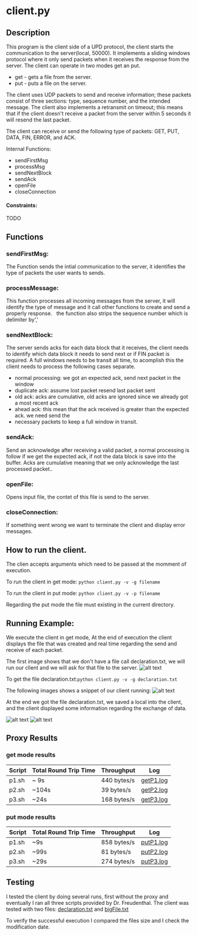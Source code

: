 # client.py

## Description
This program is the client side of a UPD protocol, the client starts the 
communication to the server(local, 50000). It implements a sliding windows 
protocol where it only send packets when it receives the response from the server. 
The client can operate in two modes get an put.
* get - gets a file from the server.
* put - puts a file on the server. 

The client uses UDP packets to send and receive information; these packets 
consist of three sections: type, sequence number, and the intended message. 
The client also implements a retransmit on timeout; this means that if the 
client doesn't receive a packet from the server within 5 seconds it will resend the last packet.

The client can receive or send the following type of packets:
GET, PUT, DATA, FIN, ERROR, and ACK. 

Internal Functions:
* sendFirstMsg
* processMsg
* sendNextBlock
* sendAck
* openFile
* closeConnection

#### Constraints:
TODO

## Functions
### sendFirstMsg: 
The Function sends the intial communication to the server, it identifies 
the type of packets the user wants to sends.  
### processMessage:
This function processes all incoming messages from the server, 
it will identify the type of message and it call other functions to create and send a properly response.  
the function also strips the sequence number which is delimiter by','
### sendNextBlock:
The server sends acks for each data block that it receives, the client needs to identify which data block it needs 
to send next or if FIN packet is required. A full windows needs to be transit all time, to acomplish this 
the client needs to process the following cases separate.
* normal processing: we got an expected ack, send next packet in the window
* duplicate ack: assume lost packet resend last packet sent
* old ack: acks are cumulative, old acks are ignored since we already got a most recent ack
* ahead ack: this mean that the ack received is greater than the expected ack. we need send the
* necessary packets to keep a full window in transit.
### sendAck:
Send an acknowledge after receiving a valid packet, a normal processing is follow if we get the expected ack, 
if not the data block is save into the buffer. Acks are cumulative meaning that we only acknowledge the last processed packet..  
### openFile:
Opens input file, the contet of this file is send to the server. 
### closeConnection:
If something went wrong we want to terminate the client and display error messages. 

## How to run the client. 
The clien accepts arguments which need to be passed at the momment of execution. 

To run the client in get mode: ` python client.py -v -g filename `

To run the client in put mode: ` python client.py -v -p filename `

Regarding the put mode the file must existing in the current directory.  

## Running Example:
We execute the client in get mode, At the end of execution the client displays the file that was created and 
real time regarding the send and receive of each packet. 

The first image shows that we don't have a file call declaration.txt, we will run our client and we will ask for that file to the
server. 
![alt text](https://github.com/s18-nets/s18-nets-udp-file-transfer-abgomez/blob/master/stopWait/images/list.PNG "list")

To get the file declaration.txt:` python client.py -v -g declaration.txt `

The following images shows a snippet of our client running:
![alt text](https://github.com/s18-nets/s18-nets-udp-file-transfer-abgomez/blob/master/stopWait/images/getRunning.PNG "Image2")

At the end we got the file declaration.txt, we saved a local into the client, and the client displayed some information
regarding the exchange of data. 

![alt text](https://github.com/s18-nets/s18-nets-udp-file-transfer-abgomez/blob/master/stopWait/images/list2.PNG "list2")
![alt text](https://github.com/s18-nets/s18-nets-udp-file-transfer-abgomez/blob/master/stopWait/images/finishGet.PNG "Final")

## Proxy Results
### get mode results
Script | Total Round Trip Time | Throughput | Log
------------ | ------------- | ------------- | -------------
p1.sh |  ~ 9s | 440 bytes/s | [getP1.log](https://github.com/s18-nets/s18-nets-udp-file-transfer-abgomez/tree/master/stopWait/client/logs/getP1.log) 
p2.sh | ~104s | 39 bytes/s | [getP2.log](https://github.com/s18-nets/s18-nets-udp-file-transfer-abgomez/tree/master/stopWait/client/logs/getP2.log) 
p3.sh | ~24s | 168 bytes/s | [getP3.log](https://github.com/s18-nets/s18-nets-udp-file-transfer-abgomez/tree/master/stopWait/client/logs/getP3.log) 

### put mode results
Script | Total Round Trip Time | Throughput | Log
------------ | ------------- | ------------- | -------------
p1.sh | ~9s | 858 bytes/s | [putP1.log](https://github.com/s18-nets/s18-nets-udp-file-transfer-abgomez/tree/master/stopWait/client/logs/putP1.log) 
p2.sh | ~99s | 81 bytes/s| [putP2.log](https://github.com/s18-nets/s18-nets-udp-file-transfer-abgomez/tree/master/stopWait/client/logs/putP2.log) 
p3.sh | ~29s | 274 bytes/s | [putP3.log](https://github.com/s18-nets/s18-nets-udp-file-transfer-abgomez/tree/master/stopWait/client/logs/putP3.log) 

## Testing
I tested the client by doing several runs, first without the proxy and eventually I ran all three scripts provided by Dr. Freudenthal. 
The client was tested with two files: [declaration.txt](https://github.com/s18-nets/s18-nets-udp-file-transfer-abgomez/blob/master/stopWait/client/declaration.txt) and [bigFile.txt](https://github.com/s18-nets/s18-nets-udp-file-transfer-abgomez/blob/master/stopWait/client/bigFile.txt) 

To verify the successful execution I compared the files size and I check the modification date.  

